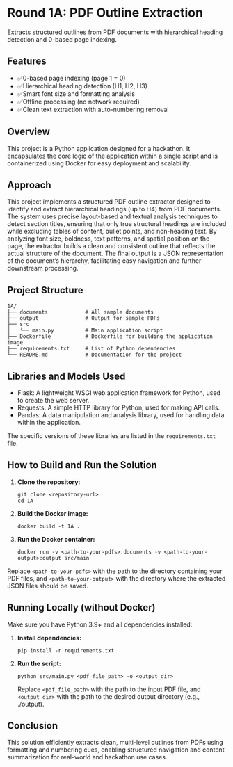 # Round 1A: PDF Outline Extraction

Extracts structured outlines from PDF documents with hierarchical heading detection and 0-based page indexing.

## Features
- ✅0-based page indexing (page 1 = 0)
- ✅Hierarchical heading detection (H1, H2, H3)
- ✅Smart font size and formatting analysis
- ✅Offline processing (no network required)
- ✅Clean text extraction with auto-numbering removal

## Overview
This project is a Python application designed for a hackathon. It encapsulates the core logic of the application within a single script and is containerized using Docker for easy deployment and scalability.

## Approach
This project implements a structured PDF outline extractor designed to identify and extract hierarchical headings (up to H4) from PDF documents. The system uses precise layout-based and textual analysis techniques to detect section titles, ensuring that only true structural headings are included while excluding tables of content, bullet points, and non-heading text. By analyzing font size, boldness, text patterns, and spatial position on the page, the extractor builds a clean and consistent outline that reflects the actual structure of the document. The final output is a JSON representation of the document’s hierarchy, facilitating easy navigation and further downstream processing.

## Project Structure
```
1A/
├── documents            # All sample documents
├── output               # Output for sample PDFs
├── src
│   └── main.py          # Main application script
├── Dockerfile           # Dockerfile for building the application image
├── requirements.txt     # List of Python dependencies
└── README.md            # Documentation for the project
```

## Libraries and Models Used
- Flask: A lightweight WSGI web application framework for Python, used to create the web server.
- Requests: A simple HTTP library for Python, used for making API calls.
- Pandas: A data manipulation and analysis library, used for handling data within the application.

The specific versions of these libraries are listed in the `requirements.txt` file.

## How to Build and Run the Solution
1. **Clone the repository:**
   ```
   git clone <repository-url>
   cd 1A
   ```

2. **Build the Docker image:**
   ```
   docker build -t 1A .
   ```

3. **Run the Docker container:**
   ```
   docker run -v <path-to-your-pdfs>:documents -v <path-to-your-output>:output src/main
   ```

  Replace `<path-to-your-pdfs>` with the path to the directory containing your PDF files, and `<path-to-your-output>` with the directory where the extracted JSON files should be saved.


## Running Locally (without Docker)

Make sure you have Python 3.9+ and all dependencies installed:

1. **Install dependencies:**
   ```
   pip install -r requirements.txt
   ```

2. **Run the script:**
   ```
   python src/main.py <pdf_file_path> -o <output_dir>
   ```

   Replace `<pdf_file_path>` with the path to the input PDF file, and `<output_dir>` with the path to the desired output directory (e.g., ./output).


## Conclusion
This solution efficiently extracts clean, multi-level outlines from PDFs using formatting and numbering cues, enabling structured navigation and content summarization for real-world and hackathon use cases.